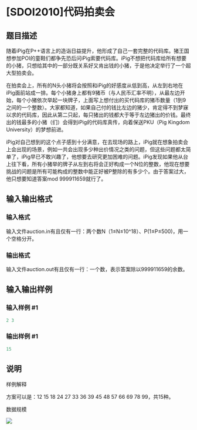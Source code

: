 # [SDOI2010]代码拍卖会

## 题目描述

随着iPig在P++语言上的造诣日益提升，他形成了自己一套完整的代码库。猪王国想参加POI的童鞋们都争先恐后问iPig索要代码库。iPig不想把代码库给所有想要的小猪，只想给其中的一部分既关系好又肯出钱的小猪，于是他决定举行了一个超大型拍卖会。

在拍卖会上，所有的N头小猪将会按照和iPig的好感度从低到高，从左到右地在iPig面前站成一排。每个小猪身上都有9猪币（与人民币汇率不明），从最左边开始，每个小猪依次举起一块牌子，上面写上想付出的买代码库的猪币数量（1到9之间的一个整数）。大家都知道，如果自己付的钱比左边的猪少，肯定得不到梦寐以求的代码库，因此从第二只起，每只猪出的钱都大于等于左边猪出的价钱。最终出的钱最多的小猪（们）会得到iPig的代码库真传，向着保送PKU（Pig Kingdom University）的梦想前进。

iPig对自己想到的这个点子感到十分满意，在去现场的路上，iPig就在想象拍卖会上会出现的场景，例如一共会出现多少种出价情况之类的问题，但这些问题都太简单了，iPig早已不敢兴趣了，他想要去研究更加困难的问题。iPig发现如果他从台上往下看，所有小猪举的牌子从左到右将会正好构成一个N位的整数，他现在想要挑战的问题是所有可能构成的整数中能正好被P整除的有多少个。由于答案过大，他只想要知道答案mod 999911659就行了。

## 输入输出格式

### 输入格式

输入文件auction.in有且仅有一行：两个数N（1≤N≤10^18）、P(1≤P≤500)，用一个空格分开。

### 输出格式

输入文件auction.out有且仅有一行：一个数，表示答案除以999911659的余数。

## 输入输出样例

### 输入样例 #1

```cpp
2 3
```


### 输出样例 #1

```cpp
15
```


## 说明

样例解释

方案可以是：12 15 18 24 27 33 36 39 45 48 57 66 69 78 99，共15种。

数据规模

![](https://cdn.luogu.com.cn/upload/pic/1595.png)

